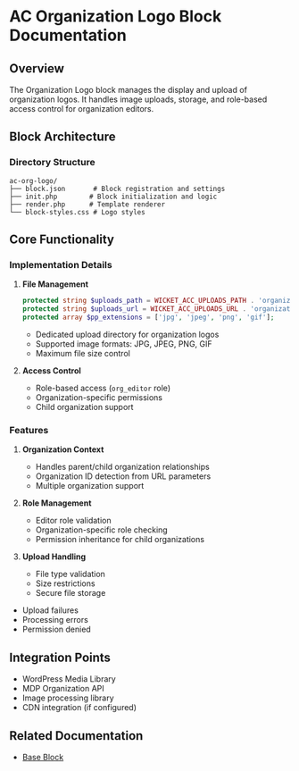 # AC Organization Logo Block Documentation

## Overview
The Organization Logo block manages the display and upload of organization logos. It handles image uploads, storage, and role-based access control for organization editors.

## Block Architecture

### Directory Structure
```
ac-org-logo/
├── block.json       # Block registration and settings
├── init.php        # Block initialization and logic
├── render.php      # Template renderer
└── block-styles.css # Logo styles
```

## Core Functionality

### Implementation Details

1. **File Management**
   ```php
   protected string $uploads_path = WICKET_ACC_UPLOADS_PATH . 'organization-logos/';
   protected string $uploads_url = WICKET_ACC_UPLOADS_URL . 'organization-logos/';
   protected array $pp_extensions = ['jpg', 'jpeg', 'png', 'gif'];
   ```
   - Dedicated upload directory for organization logos
   - Supported image formats: JPG, JPEG, PNG, GIF
   - Maximum file size control

2. **Access Control**
   - Role-based access (`org_editor` role)
   - Organization-specific permissions
   - Child organization support

### Features

1. **Organization Context**
   - Handles parent/child organization relationships
   - Organization ID detection from URL parameters
   - Multiple organization support

2. **Role Management**
   - Editor role validation
   - Organization-specific role checking
   - Permission inheritance for child organizations

3. **Upload Handling**
   - File type validation
   - Size restrictions
   - Secure file storage


- Upload failures
- Processing errors
- Permission denied

## Integration Points
- WordPress Media Library
- MDP Organization API
- Image processing library
- CDN integration (if configured)

## Related Documentation
- [Base Block](/blocks/base-block.md)

